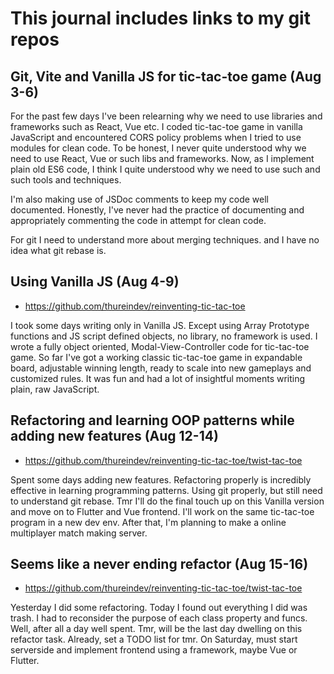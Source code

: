 # This journal includes links to my git repos
## Git, Vite and Vanilla JS for tic-tac-toe game (Aug 3-6)

For the past few days I've been relearning why we need to use libraries and frameworks such as React, Vue etc. I coded tic-tac-toe game in vanilla JavaScript and encountered CORS policy problems when I tried to use modules for clean code. To be honest, I never quite understood why we need to use React, Vue or such libs and frameworks. Now, as I implement plain old ES6 code, I think I quite understood why we need to use such and such tools and techniques.

I'm also making use of JSDoc comments to keep my code well documented. Honestly, I've never had the practice of documenting and appropriately commenting the code in attempt for clean code.

For git I need to understand more about merging techniques. and I have no idea what git rebase is. 


## Using Vanilla JS (Aug 4-9)
- https://github.com/thureindev/reinventing-tic-tac-toe

I took some days writing only in Vanilla JS. Except using Array Prototype functions and JS script defined objects, no library, no framework is used. I wrote a fully object oriented, Modal-View-Controller code for tic-tac-toe game. So far I've got a working classic tic-tac-toe game in expandable board, adjustable winning length, ready to scale into new gameplays and customized rules. It was fun and had a lot of insightful moments writing plain, raw JavaScript.

## Refactoring and learning OOP patterns while adding new features (Aug 12-14)
- https://github.com/thureindev/reinventing-tic-tac-toe/twist-tac-toe

Spent some days adding new features. Refactoring properly is incredibly effective in learning programming patterns. Using git properly, but still need to understand git rebase. Tmr I'll do the final touch up on this Vanilla version and move on to Flutter and Vue frontend. I'll work on the same tic-tac-toe program in a new dev env. After that, I'm planning to make a online multiplayer match making server.  

## Seems like a never ending refactor (Aug 15-16)
- https://github.com/thureindev/reinventing-tic-tac-toe/twist-tac-toe

Yesterday I did some refactoring. Today I found out everything I did was trash. I had to reconsider the purpose of each class property and funcs. Well, after all a day well spent. Tmr, will be the last day dwelling on this refactor task. Already, set a TODO list for tmr. On Saturday, must start serverside and implement frontend using a framework, maybe Vue or Flutter. 